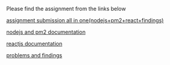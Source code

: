 Please find the assignment from the links below

[assignment submission all in one(nodejs+pm2+react+findings)](https://github.com/LF-DevOps-Intern/4_1_react-nodejs-krishna-samana83/blob/master/nodejs%20and%20reactjs.odt)

[nodejs and pm2 documentation](https://github.com/LF-DevOps-Intern/4_1_react-nodejs-krishna-samana83/blob/master/node.odt)

[reactjs documentation](https://github.com/LF-DevOps-Intern/4_1_react-nodejs-krishna-samana83/blob/master/react.odt)

[problems and findings](https://github.com/LF-DevOps-Intern/4_1_react-nodejs-krishna-samana83/blob/master/problems%20and%20findings.odt)
